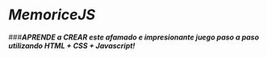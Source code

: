 # **_MemoriceJS_**

###**_APRENDE a CREAR este afamado e impresionante juego paso a paso utilizando HTML + CSS + Javascript!_**
